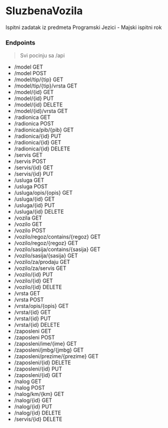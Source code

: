 # SluzbenaVozila
Ispitni zadatak iz predmeta Programski Jezici - Majski ispitni rok

### Endpoints

> Svi pocinju sa /api

- /model GET
- /model POST
- /model/tip/{tip} GET
- /model/tip/{tip}/vrsta GET
- /model/{id} GET
- /model/{id} PUT
- /model/{id} DELETE
- /model/{id}/vrsta GET
- /radionica GET
- /radionica POST
- /radionica/pib/{pib} GET
- /radionica/{id} PUT
- /radionica/{id} GET
- /radionica/{id} DELETE
- /servis GET
- /servis POST
- /servis/{id} GET
- /servis/{id} PUT
- /usluga GET
- /usluga POST
- /usluga/opis/{opis} GET
- /usluga/{id} GET
- /usluga/{id} PUT
- /usluga/{id} DELETE
- /vozila GET
- /vozilo GET
- /vozilo POST
- /vozilo/regoz/contains/{regoz} GET
- /vozilo/regoz/{regoz} GET
- /vozilo/sasija/contains/{sasija} GET
- /vozilo/sasija/{sasija} GET
- /vozilo/za/prodaju GET
- /vozilo/za/servis GET
- /vozilo/{id} PUT
- /vozilo/{id} GET
- /vozilo/{id} DELETE
- /vrsta GET
- /vrsta POST
- /vrsta/opis/{opis} GET
- /vrsta/{id} GET
- /vrsta/{id} PUT
- /vrsta/{id} DELETE
- /zaposleni GET
- /zaposleni POST
- /zaposleni/ime/{ime} GET
- /zaposleni/jmbg/{jmbg} GET
- /zaposleni/prezime/{prezime} GET
- /zaposleni/{id} DELETE
- /zaposleni/{id} PUT
- /zaposleni/{id} GET
- /nalog GET
- /nalog POST
- /nalog/km/{km} GET
- /nalog/{id} GET
- /nalog/{id} PUT
- /nalog/{id} DELETE
- /servis/{id} DELETE
